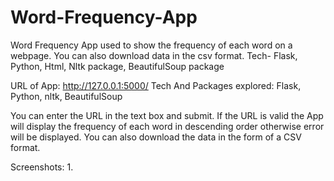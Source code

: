 # Word-Frequency-App
Word Frequency App used to show the frequency of each word on a webpage. You can also download data in the csv format. Tech- Flask, Python, Html, Nltk package, BeautifulSoup package

URL of App: http://127.0.0.1:5000/
Tech And Packages explored: Flask, Python, nltk, BeautifulSoup

You can enter the URL in the text box and submit. If the URL is valid the App will display the frequency of each word in descending order otherwise error will be displayed.
You can also download the data in the form of a CSV format.

Screenshots:
1. 

